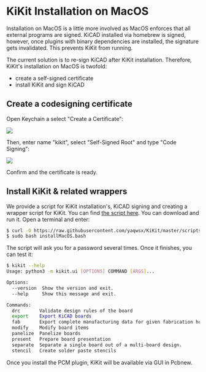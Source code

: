 # KiKit Installation on MacOS

Installation on MacOS is a little more involved as MacOS enforces that all
external programs are signed. KiCAD installed via homebrew is signed, however,
once plugins with binary dependencies are installed, the signature gets
invalidated. This prevents KiKit from running.

The current solution is to re-sign KiCAD after KiKit installation. Therefore,
KiKit's installation on MacOS is twofold:
- create a self-signed certificate
- install KiKit and sign KiCAD

## Create a codesigning certificate

Open Keychain a select "Create a Certificate":

![](/resources/key-1.png)

Then, enter name "kikit", select "Self-Signed Root" and type "Code Signing":

![](/resources/key-2.png)

Confirm and the certificate is ready.

## Install KiKit & related wrappers

We provide a script for KiKit installation's, KiCAD signing and creating a
wrapper script for KiKit. You can find [the script
here](https://raw.githubusercontent.com/yaqwsx/KiKit/master/scripts/installMacOS.bash).
You can download and run it. Open a terminal and enter:

```.bash
$ curl -O https://raw.githubusercontent.com/yaqwsx/KiKit/master/scripts/installMacOS.bash
$ sudo bash installMacOS.bash
```

The script will ask you for a password several times. Once it finishes, you can
test it:

```.bash
$ kikit --help
Usage: python3 -m kikit.ui [OPTIONS] COMMAND [ARGS]...

Options:
  --version  Show the version and exit.
  --help     Show this message and exit.

Commands:
  drc       Validate design rules of the board
  export    Export KiCAD boards
  fab       Export complete manufacturing data for given fabrication houses
  modify    Modify board items
  panelize  Panelize boards
  present   Prepare board presentation
  separate  Separate a single board out of a multi-board design.
  stencil   Create solder paste stencils
```

Once you install the PCM plugin, KiKit will be available via GUI in Pcbnew.
